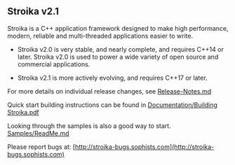 ﻿Stroika v2.1
----------

Stroika is a C++ application framework designed to make high performance, 
modern, reliable and multi-threaded applications easier to write.

  *  Stroika v2.0 is very stable, and nearly complete, and requires C++14 or later. Stroika v2.0 is used to power a wide variety of open source and commercial applications.

  *  Stroika v2.1 is more actively evolving, and requires C++17 or later.

For more details on individual release changes, see
	[Release-Notes.md](Release-Notes.md)

Quick start building instructions can be found in
	[Documentation/Building Stroika.pdf](Documentation/Building%20Stroika.pdf)

Looking through the samples is also a good way to start.
	[Samples/ReadMe.md](Samples/ReadMe.md)

Please report bugs at:
	[http://stroika-bugs.sophists.com](http://stroika-bugs.sophists.com)
